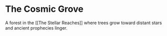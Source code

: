 # The Cosmic Grove
A forest in the [[The Stellar Reaches]] where trees grow toward distant stars and ancient prophecies linger.